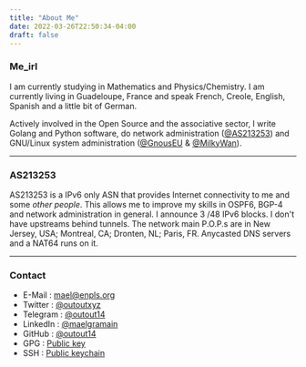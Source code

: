 ```yaml
---
title: "About Me"
date: 2022-03-26T22:50:34-04:00
draft: false
---
```


### Me_irl

I am currently studying in Mathematics and Physics/Chemistry. I am currently living in Guadeloupe, France and speak French, Creole, English, Spanish and a little bit of German.

Actively involved in the Open Source and the associative sector, I write Golang and Python software, do network administration ([@AS213253](https://network.enpls.org)) and GNU/Linux system administration ([@GnousEU](https://gnous.eu/) & [@MilkyWan](https://milkywan.fr)).

--- 

### AS213253
AS213253 is a IPv6 only ASN that provides Internet connectivity to me and some _other people_. This allows me to improve my skills in OSPF6, BGP-4 and network administration in general.
I announce 3 /48 IPv6 blocks. I don't have upstreams behind tunnels. The network main P.O.P.s are in New Jersey, USA; Montreal, CA; Dronten, NL; Paris, FR.
Anycasted DNS servers and a NAT64 runs on it.

--- 

### Contact
- E-Mail : mael@enpls.org
- Twitter : [@outoutxyz](https://twitter.com/outoutxyz)
- Telegram : [@outout14](https://t.me/outout14)
- LinkedIn : [@maelgramain](https://linkedin.com/in/maelgramain/)
- GitHub : [@outout14](https://github.com/outout14)
- GPG : [Public key](https://cdn.enpls.org/maelgramain.key)
- SSH : [Public keychain](https://cdn.enpls.org/ssh-keys.txt)

